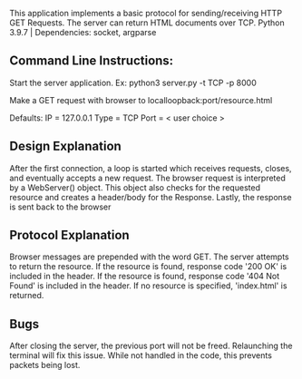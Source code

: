 This application implements a basic protocol for sending/receiving HTTP GET Requests.  The server can return HTML documents over TCP.
Python 3.9.7 | Dependencies: socket, argparse

Command Line Instructions:
---
Start the server application. Ex: python3 server.py -t TCP -p 8000

Make a GET request with browser to localloopback:port/resource.html

Defaults: IP = 127.0.0.1 Type = TCP Port = < user choice >

Design Explanation
---
After the first connection, a loop is started which receives requests, closes, and eventually accepts a new request.
The browser request is interpreted by a WebServer() object. This object also checks for the requested resource and creates a header/body for the Response.
Lastly, the response is sent back to the browser

Protocol Explanation
---
Browser messages are prepended with the word GET. The server attempts to return the resource.
If the resource is found, response code '200 OK' is included in the header.
If the resource is found, response code '404 Not Found' is included in the header.
If no resource is specified, 'index.html' is returned. 

Bugs
---
After closing the server, the previous port will not be freed. Relaunching the terminal will fix this issue. 
While not handled in the code, this prevents packets being lost. 
